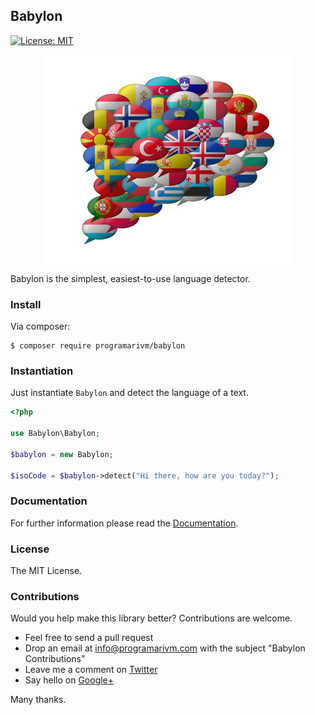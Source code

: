## Babylon

[![License: MIT](https://img.shields.io/badge/License-MIT-yellow.svg)](https://opensource.org/licenses/MIT)

<p align="center">
	<img src="https://github.com/programarivm/babylon/blob/master/resources/languages.jpg" />
</p>

Babylon is the simplest, easiest-to-use language detector.

### Install

Via composer:

    $ composer require programarivm/babylon

### Instantiation

Just instantiate `Babylon` and detect the language of a text.

```php
<?php

use Babylon\Babylon;

$babylon = new Babylon;

$isoCode = $babylon->detect("Hi there, how are you today?");
```

### Documentation

For further information please read the [Documentation](https://babylon.readthedocs.io/en/latest/).

### License

The MIT License.

### Contributions

Would you help make this library better? Contributions are welcome.

- Feel free to send a pull request
- Drop an email at info@programarivm.com with the subject "Babylon Contributions"
- Leave me a comment on [Twitter](https://twitter.com/programarivm)
- Say hello on [Google+](https://plus.google.com/+Programarivm)

Many thanks.
